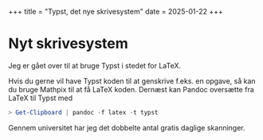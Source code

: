 +++
title = "Typst, det nye skrivesystem"
date = 2025-01-22
+++

# Nyt skrivesystem
Jeg er gået over til at bruge Typst i stedet for LaTeX. 

Hvis du gerne vil have Typst koden til at genskrive f.eks. en opgave, så kan du bruge Mathpix til at få LaTeX koden. Dernæst kan Pandoc oversætte fra LaTeX til Typst med

```powershell
> Get-Clipboard | pandoc -f latex -t typst
```

Gennem universitet har jeg det dobbelte antal gratis daglige skanninger.